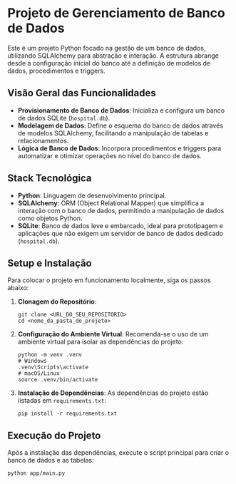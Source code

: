 # Projeto de Gerenciamento de Banco de Dados

Este é um projeto Python focado na gestão de um banco de dados, utilizando SQLAlchemy para abstração e interação. A estrutura abrange desde a configuração inicial do banco até a definição de modelos de dados, procedimentos e triggers.

## Visão Geral das Funcionalidades

*   **Provisionamento de Banco de Dados**: Inicializa e configura um banco de dados SQLite (`hospital.db`).
*   **Modelagem de Dados**: Define o esquema do banco de dados através de modelos SQLAlchemy, facilitando a manipulação de tabelas e relacionamentos.
*   **Lógica de Banco de Dados**: Incorpora procedimentos e triggers para automatizar e otimizar operações no nível do banco de dados.

## Stack Tecnológica

*   **Python**: Linguagem de desenvolvimento principal.
*   **SQLAlchemy**: ORM (Object Relational Mapper) que simplifica a interação com o banco de dados, permitindo a manipulação de dados como objetos Python.
*   **SQLite**: Banco de dados leve e embarcado, ideal para prototipagem e aplicações que não exigem um servidor de banco de dados dedicado (`hospital.db`).

## Setup e Instalação

Para colocar o projeto em funcionamento localmente, siga os passos abaixo:

1.  **Clonagem do Repositório**:
    ```
    git clone <URL_DO_SEU_REPOSITORIO>
    cd <nome_da_pasta_do_projeto>
    ```

2.  **Configuração do Ambiente Virtual**:
    Recomenda-se o uso de um ambiente virtual para isolar as dependências do projeto:
    ```
    python -m venv .venv
    # Windows
    .venv\Scripts\activate
    # macOS/Linux
    source .venv/bin/activate
    ```

3.  **Instalação de Dependências**:
    As dependências do projeto estão listadas em `requirements.txt`:
    ```
    pip install -r requirements.txt
    ```

## Execução do Projeto

Após a instalação das dependências, execute o script principal para criar o banco de dados e as tabelas:

```
python app/main.py
